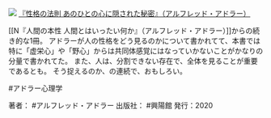[![](https://i.gyazo.com/f494d2418caf7c7f243d482cd00d67ab.jpg)](https://amzn.to/3dPbhiL)
[『性格の法則 あのひとの心に隠された秘密』（アルフレッド・アドラー）](https://amzn.to/3dPbhiL)

[[N『人間の本性 人間とはいったい何か』（アルフレッド・アドラー）]]からの続き的な1冊。
アドラーが人の性格をどう見るのかについて書かれてて、本書では特に「虚栄心」や「野心」からは共同体感覚にはなっていかないことがかなりの分量で書かれてた。
また、人は、分割できない存在で、全体を見ることが重要であるとも。
そう捉えるのか、の連続で、おもしろい。

#アドラー心理学

著者： #アルフレッド・アドラー
出版社： #興陽館
発行：2020
